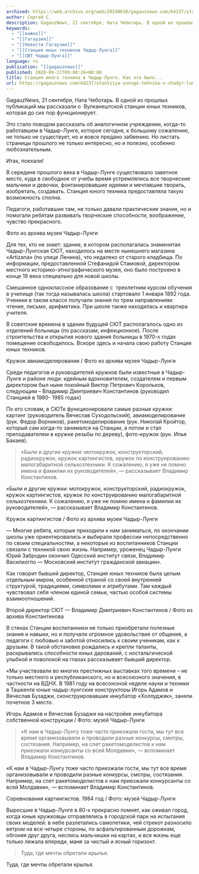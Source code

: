 ```yaml
---
archived: https://web.archive.org/web/20240630/gagauznews.com/64237/stantsiya-yunogo-tehnika-v-chadyr-lunge.html
author: Сергей С.
description: GagauzNews, 21 сентября, Ната Чеботарь. В одной из прошлых публикаций мы рассказали о  Вулканештской станции юных техников, которая до сих пор функционирует. Это стало поводом рассказать об аналогичном учреждении, когда-то работавшем в Чадыр-Лунге, которое сегодня, к большому сожалению, не только не существует, но и вовсе предано забвению. Но листать страницы прошлого не только интересно, но и полезно, особенно любознательным. Итак, поехали! В середине прошлого века в Чадыр-Лунге существовало заветное место, куда в свободное от учебы время устремлялись все творческие мальчики и девочки, фонтанировавшие идеями и мечтавшие творить, изобретать, создавать. Станция юного техника предоставляла такую возможность сполна. Педагоги, работавшие там, не […]
keywords:
  - "[[важно]]"
  - "[[Гагаузия]]"
  - "[[Новости Гагаузии]]"
  - "[[Станция юных техников Чадыр-Лунга]]"
  - "[[СЮТ Чадыр-Лунга]]"
language: ru
publication: "[[gagauznews]]"
published: 2020-09-21T09:00:26+00:00
title: Станция юного техника в Чадыр-Лунге. Как это было...
url: https://gagauznews.com/64237/stantsiya-yunogo-tehnika-v-chadyr-lunge.html
---
```


GagauzNews, 21 сентября, Ната Чеботарь. В одной из прошлых публикаций мы рассказали о  Вулканештской станции юных техников, которая до сих пор функционирует.

Это стало поводом рассказать об аналогичном учреждении, когда-то работавшем в Чадыр-Лунге, которое сегодня, к большому сожалению, не только не существует, но и вовсе предано забвению. Но листать страницы прошлого не только интересно, но и полезно, особенно любознательным.

Итак, поехали!

В середине прошлого века в Чадыр-Лунге существовало заветное место, куда в свободное от учебы время устремлялись все творческие мальчики и девочки, фонтанировавшие идеями и мечтавшие творить, изобретать, создавать. Станция юного техника предоставляла такую возможность сполна.

Педагоги, работавшие там, не только давали практические знания, но и помогали ребятам развивать творческие способности, воображение, чувство прекрасного.

Фото из архива музея Чадыр-Лунги

Для тех, кто не знает: здание, в котором располагалась знаменитая Чадыр-Лунгская СЮТ, находилось на месте нынешнего магазина «Artizana» (по улице Ленина), что недалеко от старого кладбища. По информации, предоставленной Стефанидой Стамовой, директором местного историко-этнографического музея, оно было построено в конце 19 века специально для новой школы.

Смешанное одноклассное образование с  трехлетним курсом обучения в училище (так тогда называлась школа) стартовало 1 января 1892 года. Ученики в таком классе получали знания по трем направлениям: чтение, письмо, арифметика. При школе также находилась и квартира учителя.

В советские времена в здании будущей СЮТ располагалось одно из отделений больницы (по рассказам, инфекционное). После строительства и открытия нового здания больницы в 1970-х годах помещение освободилось. Вскоре здесь и начала свою работу Станция юных техников.

Кружок авиамоделирования / Фото из архива музея Чадыр-Лунги

Среди педагогов и руководителей кружков были известные в Чадыр-Лунге и районе люди: идейным вдохновителем, создателем и первым директором был ныне покойный Виктор Петрович Корольков, следующим – Владимир Дмитриевич Константинов (руководил Станцией в 1980- 1985 годах)

По его словам, в СЮТе функционировали самые разные кружки: картинг (руководитель Вячеслав Суходольский), авиамоделирование (рук. Федор Ворников), ракетомоделирование (рук. Николай Кройтор, который сам когда-то занимался на Станции, а потом и стал преподавателем в кружке резьбы по дереву), фото-кружок (рук. Илья Бакаев).

> «Были и другие кружки: мотокружок, конструкторский, радиокружок, кружок картингистов, кружок по конструированию малогабаритной сельхозтехники. К сожалению, я уже не помню имена и фамилии их руководителей», — рассказывает Владимир Константинов.

«Были и другие кружки: мотокружок, конструкторский, радиокружок, кружок картингистов, кружок по конструированию малогабаритной сельхозтехники. К сожалению, я уже не помню имена и фамилии их руководителей», — рассказывает Владимир Константинов.

Кружок картингистов / Фото из архива музея Чадыр-Лунги

— Многие ребята, которые приходили к нам заниматься, по окончании школы уже ориентировались и выбирали профессии непосредственно по своим специальностям, а некоторые из воспитанников Станции связали с техникой свою жизнь. Например, уроженец Чадыр-Лунги Юрий Забродин окончил Одесский институт связи, Владимир Василиогло — Московский институт гражданской авиации».

Как говорит бывший директор, Станция юных техников была целым отдельным миром, особенной страной со своей внутренней структурой, традициями, символами и атрибутами. Там каждый чувствовал себя членом единой семьи, частью особой системы взаимоотношений.

Второй директор СЮТ — Владимир Дмитриевич Константинов / Фото из архива Константинова

В стенах Станции воспитанники не только приобретали полезные знания и навыки, но и получали огромное удовольствие от общения, а педагоги с любовью и заботой относились к своим ученикам, как к друзьям. В такой обстановке рождались и крепли таланты, раскрывались способности юных дарований, с ностальгической улыбкой и поволокой на глазах рассказывает бывший директор.

«Мы участвовали во многих престижных выставках того времени – не только местного и республиканского, но и всесоюзного значения, в частности на ВДНХ. В 1981 году на всесоюзной неделе науки и техники в Ташкенте юные чадыр-лунгские конструкторы Игорь Адамов и Вячеслав Бузаджи, сконструировавшие инкубатор «Холлуджяк», заняли почетное 3 место.

Игорь Адамов и Вячеслав Бузаджи на настройке инкубатора собственной конструкции / Фото: музей Чадыр-Лунги

> «К нам в Чадыр-Лунгу тоже часто приезжали гости, мы тут все время организовывали и проводили разные конкурсы, смотры, состязания. Например, на слет ракетомоделистов к нам приезжали конкурсанты со всей Молдавии», — вспоминает Владимир Константинов.

«К нам в Чадыр-Лунгу тоже часто приезжали гости, мы тут все время организовывали и проводили разные конкурсы, смотры, состязания. Например, на слет ракетомоделистов к нам приезжали конкурсанты со всей Молдавии», — вспоминает Владимир Константинов.

Соревнования картингистов. 1984 год / Фото: музей Чадыр-Лунги

Выросшие в Чадыр-Лунге в 80-х прекрасно помнят, как оживал город, когда юные кружковцы отправлялись в городской парк на испытания своих моделей: в небе разлетались самолетики, чей стрекот разносило ветром на все четыре стороны, по асфальтированным дорожкам, обгоняя друг друга, неслись мальчишки на картах, и вся жизнь еще только лежала впереди, маня за чистый и ясный горизонт.

> Туда, где мечты обретали крылья.

Туда, где мечты обретали крылья.